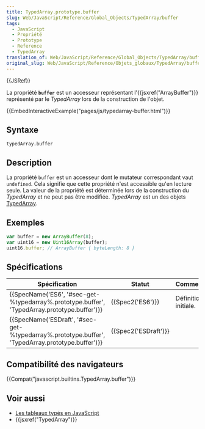 ```yaml
---
title: TypedArray.prototype.buffer
slug: Web/JavaScript/Reference/Global_Objects/TypedArray/buffer
tags:
  - JavaScript
  - Propriété
  - Prototype
  - Reference
  - TypedArray
translation_of: Web/JavaScript/Reference/Global_Objects/TypedArray/buffer
original_slug: Web/JavaScript/Reference/Objets_globaux/TypedArray/buffer
---
```

{{JSRef}}

La propriété **`buffer`** est un accesseur représentant l'{{jsxref("ArrayBuffer")}} représenté par le _TypedArray_ lors de la construction de l'objet.

{{EmbedInteractiveExample("pages/js/typedarray-buffer.html")}}

## Syntaxe

    typedArray.buffer

## Description

La propriété `buffer` est un accesseur dont le mutateur correspondant vaut `undefined`. Cela signifie que cette propriété n'est accessible qu'en lecture seule. La valeur de la propriété est déterminée lors de la construction du _TypedArray_ et ne peut pas être modifiée. _TypedArray_ est un des objets [TypedArray](/fr/docs/Web/JavaScript/Reference/Objets_globaux/TypedArray#Les_objets_TypedArray).

## Exemples

```js
var buffer = new ArrayBuffer(8);
var uint16 = new Uint16Array(buffer);
uint16.buffer; // ArrayBuffer { byteLength: 8 }
```

## Spécifications

| Spécification                                                                                                                    | Statut                       | Commentaires         |
| -------------------------------------------------------------------------------------------------------------------------------- | ---------------------------- | -------------------- |
| {{SpecName('ES6', '#sec-get-%typedarray%.prototype.buffer', 'TypedArray.prototype.buffer')}}     | {{Spec2('ES6')}}         | Définition initiale. |
| {{SpecName('ESDraft', '#sec-get-%typedarray%.prototype.buffer', 'TypedArray.prototype.buffer')}} | {{Spec2('ESDraft')}} |                      |

## Compatibilité des navigateurs

{{Compat("javascript.builtins.TypedArray.buffer")}}

## Voir aussi

- [Les tableaux typés en JavaScript](/fr/docs/Web/JavaScript/Tableaux_typés)
- {{jsxref("TypedArray")}}
